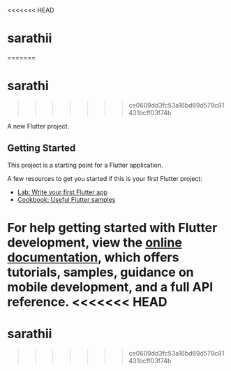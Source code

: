<<<<<<< HEAD
# sarathii
=======
# sarathi
>>>>>>> ce0609dd3fc53a16bd69d579c81431bcff03f74b

A new Flutter project.

## Getting Started

This project is a starting point for a Flutter application.

A few resources to get you started if this is your first Flutter project:

- [Lab: Write your first Flutter app](https://docs.flutter.dev/get-started/codelab)
- [Cookbook: Useful Flutter samples](https://docs.flutter.dev/cookbook)

For help getting started with Flutter development, view the
[online documentation](https://docs.flutter.dev/), which offers tutorials,
samples, guidance on mobile development, and a full API reference.
<<<<<<< HEAD
=======
# sarathii
>>>>>>> ce0609dd3fc53a16bd69d579c81431bcff03f74b
